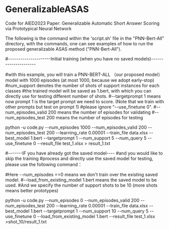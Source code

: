 # GeneralizableASAS
Code for AIED2023 Paper: Generalizable Automatic Short Answer Scoring via Prototypical Neural Network

The following is the command within the 'script.sh' file in the "PNN-Bert-All" directory, with the commands, one can see examples of how to run the proposed generalizable ASAS method ("PNN-Bert-All"). 

#---------------------Initial training (when you have no saved models)---------------------

#with this example, you will train a PNN-BERT-ALL （our proposed model） model with 1000 episodes (at most 1000, because we adopt early-stop)
#num_support denotes the number of shots of support instances for each classes
#the trained model will be saved as 1.bert, with which you can directly use for testing different number of shots.
#--targetprompt 1 means now prompt 1 is the target prompt we need to score. (Note that we train with other prompts but test on prompt 1)
#please ignore "--use_finetune 0".
#--num_episodes_valid 200 means the number of episodes for validating
#--num_episodes_test 200 means the number of episodes for testing

python -u code.py --num_episodes 1000 --num_episodes_valid 200 --num_episodes_test 200 --learning_rate 0.00001 --train_file data.xlsx --best_model 1.bert --targetprompt 1 --num_support 5 --num_query 5 --use_finetune 0 --result_file test_1.xlsx > result_1.txt




#-------IF you have already got the saved model----
#and you would like to skip the training 
#process and directly use the saved model for testing, please use the following command：


#Here --num_episodes ==0 means we don't train over the existing saved model.
#--load_from_existing_model 1.bert means the saved model to be used.
#And we specify the number of support shots to be 10 (more shots means better prototypes)

python -u code.py --num_episodes 0 --num_episodes_valid 200 --num_episodes_test 200 --learning_rate 0.00001 --train_file data.xlsx --best_model 1.bert --targetprompt 1 --num_support 10 --num_query 5 --use_finetune 0  --load_from_existing_model 1.bert --result_file test_1.xlsx >shot_10/result_1.txt


